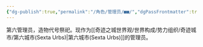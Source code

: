 ```yaml
---
{"dg-publish":true,"permalink":"/角色/管理员/■■/","dgPassFrontmatter":true}
---
```


第六管理员，造物代号祭祀。现作为[[奇迹之城世界观/世界构成/势力组织/奇迹城市/第六城市(Sexta Urbs)\|第六城市(Sexta Urbs)]]的管理员。